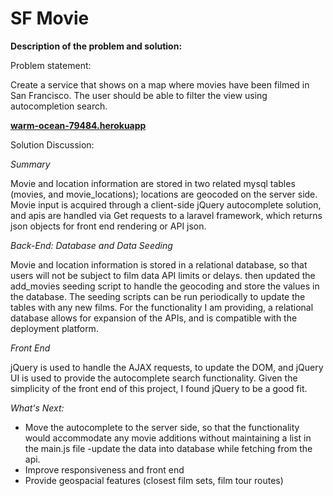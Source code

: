 SF Movie
===========

**Description of the problem and solution:**

Problem statement:

Create a service that shows on a map where movies have been filmed in San Francisco. The user should be able to filter the view using autocompletion search.

[**warm-ocean-79484.herokuapp**](https://warm-ocean-79484.herokuapp.com/)

Solution Discussion:  

*Summary* 

Movie and location information are stored in two related mysql tables (movies, and movie_locations); locations are geocoded on the server side.  Movie input is acquired through a client-side jQuery autocomplete solution, and apis are handled via Get requests to a laravel framework, which returns json objects for front end rendering or API json.

*Back-End: Database and Data Seeding*

Movie and location information is stored in a relational database, so that users will not be subject to film data API limits or delays. then updated the add_movies seeding script to handle the geocoding and store the values in the database. The seeding scripts can be run periodically to update the tables with any new films. For the functionality I am providing, a relational database allows for expansion of the APIs, and is compatible with the deployment platform.

*Front End*  

jQuery is used to handle the AJAX requests, to update the DOM, and jQuery UI is used to provide the autocomplete search functionality.  Given the simplicity of the front end of this project, I found jQuery to be a good fit.

*What's Next:*
- Move the autocomplete to the server side, so that the functionality would accommodate any movie additions without maintaining a list in the main.js file
-update the data into database while fetching from the api.
- Improve responsiveness and front end
- Provide geospacial features (closest film sets, film tour routes)